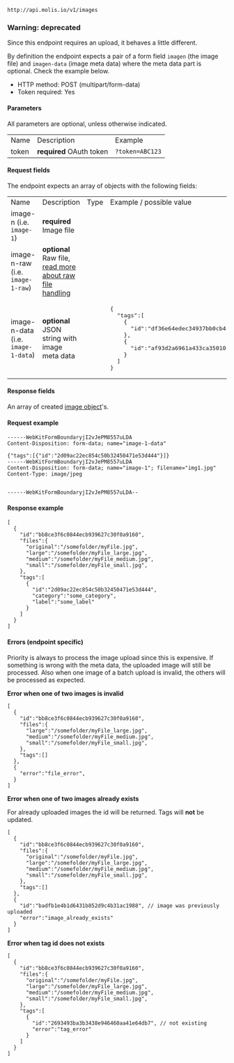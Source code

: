 `http://api.molis.io/v1/images`

### Warning: deprecated

Since this endpoint requires an upload, it behaves a little different. 

By definition the endpoint expects a pair of a form field ```imagen``` (the image file) and ```imagen-data``` (image meta data) where the meta data part is optional. Check the example below.

* HTTP method: POST (multipart/form-data)
* Token required: Yes

#### Parameters
All parameters are optional, unless otherwise indicated.
<table>
  <tr>
    <td>Name</td>
    <td>Description</td>
    <td>Example</td>
  </tr>
  <tr>
    <td>token</td>
    <td><strong>required</strong> OAuth token</td>
    <td><code>?token=ABC123</td>
  </tr>
</table>

#### Request fields
The endpoint expects an array of objects with the following fields:

<table>
  <tr>
    <td>Name</td>
    <td>Description</td>
    <td>Type</td>
    <td>Example / possible value</td>
  </tr>
  <tr>
    <td>image-n (i.e. <code>image-1</code>)</td>
    <td><strong>required</strong> Image file</td>
    <td></td>
    <td></td>
  </tr>
  <tr>
    <td>image-n-raw (i.e. <code>image-1-raw</code>)</td>
    <td><strong>optional</strong> Raw file, <a href="raw-files.md">read more about raw file handling</a></td>
    <td></td>
    <td></td>
  </tr>
  <tr>
    <td>image-n-data (i.e. <code>image-1-data</code>)</td>
    <td><strong>optional</strong> JSON string with image meta data</td>
    <td></td>
    <td><pre>{
  "tags":[
    {
      "id":"df36e64edec34937bb0cb4f533dd39e6"
    },
    {
      "id":"af93d2a6961a433ca35010c356a3d076"
    }
  ]
}</pre></td>
  </tr>
</table>


#### Response fields
An array of created <a href="image-object.md">image object</a>'s.

#### Request example

```
------WebKitFormBoundaryjI2vJePM8557uLDA
Content-Disposition: form-data; name="image-1-data"

{"tags":[{"id":"2d09ac22ec854c50b32450471e53d444"}]}
------WebKitFormBoundaryjI2vJePM8557uLDA
Content-Disposition: form-data; name="image-1"; filename="img1.jpg"
Content-Type: image/jpeg


------WebKitFormBoundaryjI2vJePM8557uLDA--
```

#### Response example

```
[
  {
    "id":"bb8ce3f6c0844ecb939627c30f0a9160",
    "files":{
      "original":"/somefolder/myFile.jpg",
      "large":"/somefolder/myFile_large.jpg",
      "medium":"/somefolder/myFile_medium.jpg",
      "small":"/somefolder/myFile_small.jpg",
    },
    "tags":[
      {
        "id":"2d09ac22ec854c50b32450471e53d444",
        "category":"some_category",
        "label":"some_label"
      }
    ]
  }
]
```

#### Errors (endpoint specific)

Priority is always to process the image upload since this is expensive. If something is wrong with the meta data, the uploaded image will still be processed. Also when one image of a batch upload is invalid, the others will be processed as expected.

**Error when one of two images is invalid**

```
[
  {
    "id":"bb8ce3f6c0844ecb939627c30f0a9160",
    "files":{
      "large":"/somefolder/myFile_large.jpg",
      "medium":"/somefolder/myFile_medium.jpg",
      "small":"/somefolder/myFile_small.jpg",
    },
    "tags":[]
  },
  {
    "error":"file_error",
  }
]
```

**Error when one of two images already exists**

For already uploaded images the id will be returned. Tags will **not** be updated.

```
[
  {
    "id":"bb8ce3f6c0844ecb939627c30f0a9160",
    "files":{
      "original":"/somefolder/myFile.jpg",
      "large":"/somefolder/myFile_large.jpg",
      "medium":"/somefolder/myFile_medium.jpg",
      "small":"/somefolder/myFile_small.jpg",
    },
    "tags":[]
  },
  {
    "id":"badfb1e4b1d6431b852d9c4b31ac1988", // image was previously uploaded
    "error":"image_already_exists"
  }
]
```

**Error when tag id does not exists**

```
[
  {
    "id":"bb8ce3f6c0844ecb939627c30f0a9160",
    "files":{
      "original":"/somefolder/myFile.jpg",
      "large":"/somefolder/myFile_large.jpg",
      "medium":"/somefolder/myFile_medium.jpg",
      "small":"/somefolder/myFile_small.jpg",
    },
    "tags":[
      {
        "id":"2693493ba3b3438e946460aa41e64db7", // not existing
        "error":"tag_error"
      }
    ]
  }
]
```